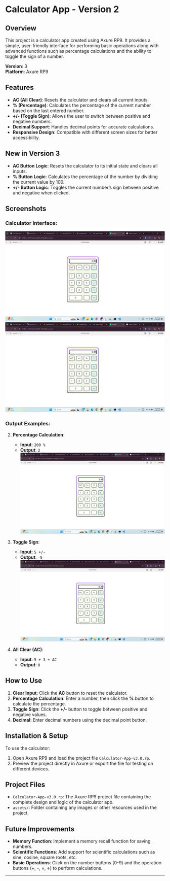

# Calculator App - Version 2

## Overview
This project is a calculator app created using Axure RP9. It provides a simple, user-friendly interface for performing basic operations along with advanced functions such as percentage calculations and the ability to toggle the sign of a number.

**Version**: 3  
**Platform**: Axure RP9

## Features
- **AC (All Clear)**: Resets the calculator and clears all current inputs.
- **% (Percentage)**: Calculates the percentage of the current number based on the last entered number.
- **+/- (Toggle Sign)**: Allows the user to switch between positive and negative numbers.
- **Decimal Support**: Handles decimal points for accurate calculations.
- **Responsive Design**: Compatible with different screen sizes for better accessibility.

## New in Version 3
- **AC Button Logic**: Resets the calculator to its initial state and clears all inputs.
- **% Button Logic**: Calculates the percentage of the number by dividing the current value by 100.
- **+/- Button Logic**: Toggles the current number’s sign between positive and negative when clicked.

## Screenshots

### Calculator Interface:
![Calculator Interface](https://github.com/manuka8/HCI-IT3213-Day03/blob/efe91782f5b44a7905424401008293982268c0ef/Output1.png)  
![Calculator Upgrade version](https://github.com/manuka8/HCI-IT3213-Day03/blob/efe91782f5b44a7905424401008293982268c0ef/Output2.png)

### Output Examples:

2. **Percentage Calculation**:
   - **Input**: `200 %`
   - **Output**: `2`
   ![Percentage Calculation Output](https://github.com/manuka8/HCI-IT3213-Day03/blob/efe91782f5b44a7905424401008293982268c0ef/Output2.png)

3. **Toggle Sign**:
   - **Input**: `5 +/-`
   - **Output**: `-5`
   ![Toggle Sign Output](https://github.com/manuka8/HCI-IT3213-Day03/blob/efe91782f5b44a7905424401008293982268c0ef/Output1.png)

4. **All Clear (AC)**:
   - **Input**: `5 + 3 + AC`
   - **Output**: `0`

## How to Use
1. **Clear Input**: Click the **AC** button to reset the calculator.
2. **Percentage Calculation**: Enter a number, then click the **%** button to calculate the percentage.
3. **Toggle Sign**: Click the **+/-** button to toggle between positive and negative values.
4. **Decimal**: Enter decimal numbers using the decimal point button.

## Installation & Setup
To use the calculator:
1. Open Axure RP9 and load the project file `Calculator-App-v3.0.rp`.
2. Preview the project directly in Axure or export the file for testing on different devices.

## Project Files
- `Calculator-App-v3.0.rp`: The Axure RP9 project file containing the complete design and logic of the calculator app.
- `assets/`: Folder containing any images or other resources used in the project.

## Future Improvements
- **Memory Function**: Implement a memory recall function for saving numbers.
- **Scientific Functions**: Add support for scientific calculations such as sine, cosine, square roots, etc.
- **Basic Operations**: Click on the number buttons (0-9) and the operation buttons (+, -, ×, ÷) to perform calculations.
---

